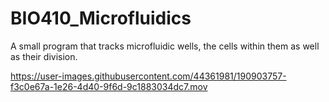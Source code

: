 # BIO410_Microfluidics 
A small program that tracks microfluidic wells, the cells within them as well as their division. 

https://user-images.githubusercontent.com/44361981/190903757-f3c0e67a-1e26-4d40-9f6d-9c1883034dc7.mov

